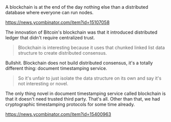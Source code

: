 ##

A blockchain is at the end of the day nothing else than a distributed database where everyone can run nodes.

https://news.ycombinator.com/item?id=15107058

The innovation of Bitcoin's blockchain was that it introduced distributed ledger that didn't require centralized trust.

> Blockchain is interesting because it uses that chunked linked list data structure to create distributed consensus.

Bullshit. Blockchain does not build distributed consensus, it's a totally different thing: document timestamping service.

> So it's unfair to just isolate the data structure on its own and say it's not interesting or novel.

The only thing novel in document timestamping service called blockchain is that it doesn't need trusted third party. That's all. Other than that, we had cryptographic timestamping protocols for some time already.

https://news.ycombinator.com/item?id=15400963
